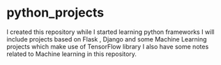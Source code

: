 # python_projects
I created this repository while I started learning python frameworks
I will include projects based on Flask , Django and some Machine Learning projects which make use of TensorFlow library 
I also have some notes related to Machine learning in this repository.